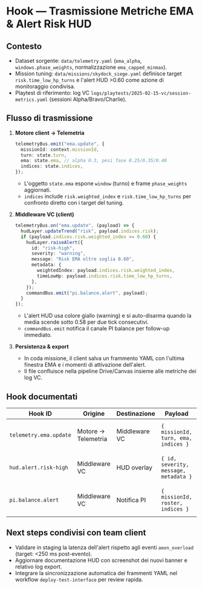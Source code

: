 # Hook — Trasmissione Metriche EMA & Alert Risk HUD

## Contesto
- Dataset sorgente: `data/telemetry.yaml` (`ema_alpha`, `windows.phase_weights`, normalizzazione `ema_capped_minmax`).
- Mission tuning: `data/missions/skydock_siege.yaml` definisce target `risk.time_low_hp_turns` e l'alert HUD >0.60 come azione di monitoraggio condivisa.
- Playtest di riferimento: log VC `logs/playtests/2025-02-15-vc/session-metrics.yaml` (sessioni Alpha/Bravo/Charlie).

## Flusso di trasmissione
1. **Motore client → Telemetria**
   ```ts
   telemetryBus.emit("ema.update", {
     missionId: context.missionId,
     turn: state.turn,
     ema: state.ema, // alpha 0.3, pesi fase 0.25/0.35/0.40
     indices: state.indices,
   });
   ```
   - L'oggetto `state.ema` espone `window` (turno) e frame `phase_weights` aggiornati.
   - `indices` include `risk.weighted_index` e `risk.time_low_hp_turns` per confronto diretto con i target del tuning.

2. **Middleware VC (client)**
   ```ts
   telemetryBus.on("ema.update", (payload) => {
     hudLayer.updateTrend("risk", payload.indices.risk);
     if (payload.indices.risk.weighted_index >= 0.60) {
       hudLayer.raiseAlert({
         id: "risk-high",
         severity: "warning",
         message: "Risk EMA oltre soglia 0.60",
         metadata: {
           weightedIndex: payload.indices.risk.weighted_index,
           timeLowHp: payload.indices.risk.time_low_hp_turns,
         },
       });
       commandBus.emit("pi.balance.alert", payload);
     }
   });
   ```
   - L'alert HUD usa colore giallo (warning) e si auto-disarma quando la media scende sotto 0.58 per due tick consecutivi.
   - `commandBus.emit` notifica il canale PI balance per follow-up immediato.

3. **Persistenza & export**
   - In coda missione, il client salva un frammento YAML con l'ultima finestra EMA e i momenti di attivazione dell'alert.
   - Il file confluisce nella pipeline Drive/Canvas insieme alle metriche dei log VC.

## Hook documentati
| Hook ID | Origine | Destinazione | Payload | Note |
| --- | --- | --- | --- | --- |
| `telemetry.ema.update` | Motore → Telemetria | Middleware VC | `{ missionId, turn, ema, indices }` | Frequenza: a fine turno (debounce 200 ms). |
| `hud.alert.risk-high` | Middleware VC | HUD overlay | `{ id, severity, message, metadata }` | Soglia ingresso 0.60, uscita 0.58 (isteresi). |
| `pi.balance.alert` | Middleware VC | Notifica PI | `{ missionId, roster, indices }` | Smista su Slack/Teams per revisione bilanciamento. |

## Next steps condivisi con team client
- Validare in staging la latenza dell'alert rispetto agli eventi `aeon_overload` (target: <250 ms post-evento).
- Aggiornare documentazione HUD con screenshot dei nuovi banner e relativo log export.
- Integrare la sincronizzazione automatica dei frammenti YAML nel workflow `deploy-test-interface` per review rapida.
